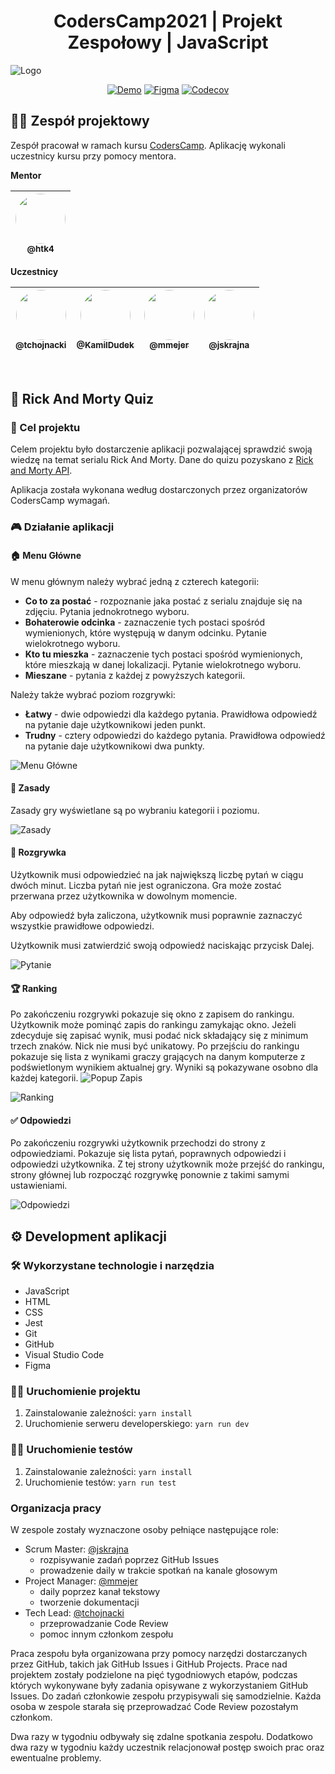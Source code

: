 <h1 align="center">CodersCamp2021 | Projekt Zespołowy | JavaScript</h1>

![Logo](/docs/logo.png?raw=true)

<div align="center">

[![Demo](https://img.shields.io/badge/-demo-green?logo=github)](https://coderscamp2021-hk.github.io/CodersCamp2021.Project.JavaScript/)
[![Figma](https://img.shields.io/badge/-mockupy-blueviolet?logo=figma)](https://www.figma.com/file/2tFkNLS337vqoDmRMBYT7u/Project.JavaScript?node-id=5%3A1457)
[![Codecov](https://img.shields.io/codecov/c/github/CodersCamp2021-HK/CodersCamp2021.Project.JavaScript?logo=codecov)](https://app.codecov.io/gh/CodersCamp2021-HK/CodersCamp2021.Project.JavaScript)

</div>

## 👨‍💻 Zespół projektowy

Zespół pracował w ramach kursu [CodersCamp](https://www.coderscamp.edu.pl/). Aplikację wykonali uczestnicy kursu przy pomocy mentora.

**Mentor**

| [<img src="https://github.com/htk4.png?size=80" style="width: 80px; border-radius: 50%"><br><sub>@htk4</sub>](https://github.com/htk4) |
| :------------------------------------------------------------------------------------------------------------------------------------: |

**Uczestnicy**

| [<img src="https://github.com/tchojnacki.png?size=80" style="width: 80px; border-radius: 50%"><br><sub>@tchojnacki</sub>](https://github.com/tchojnacki) | [<img src="https://github.com/KamilDudek.png?size=80" style="width: 80px; border-radius: 50%"><br><sub>@KamilDudek</sub>](https://github.com/KamilDudek) | [<img src="https://github.com/mmejer.png?size=80" style="width: 80px; border-radius: 50%"><br><sub>@mmejer</sub>](https://github.com/mmejer) | [<img src="https://github.com/jskrajna.png?size=80" style="width: 80px; border-radius: 50%"><br><sub>@jskrajna</sub>](https://github.com/jskrajna) |
| :------------------------------------------------------------------------------------------------------------------------------------------------------: | :------------------------------------------------------------------------------------------------------------------------------------------------------: | :------------------------------------------------------------------------------------------------------------------------------------------: | :------------------------------------------------------------------------------------------------------------------------------------------------: |

<br>

## 🥒 Rick And Morty Quiz

### 🎯 Cel projektu

Celem projektu było dostarczenie aplikacji pozwalającej sprawdzić swoją wiedzę na temat serialu Rick And Morty. Dane do quizu pozyskano z [Rick and Morty API](https://rickandmortyapi.com/).

Aplikacja została wykonana według dostarczonych przez organizatorów CodersCamp wymagań.

### 🎮 Działanie aplikacji

#### 🏠 Menu Główne

W menu głównym należy wybrać jedną z czterech kategorii:

- **Co to za postać** - rozpoznanie jaka postać z serialu znajduje się na zdjęciu. Pytania jednokrotnego wyboru.
- **Bohaterowie odcinka** - zaznaczenie tych postaci spośród wymienionych, które występują w danym odcinku. Pytanie wielokrotnego wyboru.
- **Kto tu mieszka** - zaznaczenie tych postaci spośród wymienionych, które mieszkają w danej lokalizacji. Pytanie wielokrotnego wyboru.
- **Mieszane** - pytania z każdej z powyższych kategorii.

Należy także wybrać poziom rozgrywki:

- **Łatwy** - dwie odpowiedzi dla każdego pytania. Prawidłowa odpowiedź na pytanie daje użytkownikowi jeden punkt.
- **Trudny** - cztery odpowiedzi do każdego pytania. Prawidłowa odpowiedź na pytanie daje użytkownikowi dwa punkty.

![Menu Główne](/docs/menu.png?raw=true)

#### 📜 Zasady

Zasady gry wyświetlane są po wybraniu kategorii i poziomu.

![Zasady](/docs/rules.png?raw=true)

#### 🎲 Rozgrywka

Użytkownik musi odpowiedzieć na jak największą liczbę pytań w ciągu dwóch minut. Liczba pytań nie jest ograniczona. Gra może zostać przerwana przez użytkownika w dowolnym momencie.

Aby odpowiedź była zaliczona, użytkownik musi poprawnie zaznaczyć wszystkie prawidłowe odpowiedzi.

Użytkownik musi zatwierdzić swoją odpowiedź naciskając przycisk Dalej.

![Pytanie](/docs/question.png?raw=true)

#### 🏆 Ranking

Po zakończeniu rozgrywki pokazuje się okno z zapisem do rankingu. Użytkownik może pominąć zapis do rankingu zamykając okno. Jeżeli zdecyduje się zapisać wynik, musi podać nick składający się z minimum trzech znaków. Nick nie musi być unikatowy. Po przejściu do rankingu pokazuje się lista z wynikami graczy grających na danym komputerze z podświetlonym wynikiem aktualnej gry. Wyniki są pokazywane osobno dla każdej kategorii.
![Popup Zapis](/docs/popup-ranking.png?raw=true)

![Ranking](/docs/ranking.png?raw=true)

#### ✅ Odpowiedzi

Po zakończeniu rozgrywki użytkownik przechodzi do strony z odpowiedziami. Pokazuje się lista pytań, poprawnych odpowiedzi i odpowiedzi użytkownika. Z tej strony użytkownik może przejść do rankingu, strony głównej lub rozpocząć rozgrywkę ponownie z takimi samymi ustawieniami.

![Odpowiedzi](/docs/answers.png?raw=true)

## ⚙ Development aplikacji

### 🛠 Wykorzystane technologie i narzędzia

- JavaScript
- HTML
- CSS
- Jest
- Git
- GitHub
- Visual Studio Code
- Figma

### 🏃‍♂️ Uruchomienie projektu

1. Zainstalowanie zależności: `yarn install`
2. Uruchomienie serweru developerskiego: `yarn run dev`

### 👩‍🔬 Uruchomienie testów

1. Zainstalowanie zależności: `yarn install`
2. Uruchomienie testów: `yarn run test`

### Organizacja pracy

W zespole zostały wyznaczone osoby pełniące następujące role:

- Scrum Master: [@jskrajna](https://github.com/jskrajna)
  - rozpisywanie zadań poprzez GitHub Issues
  - prowadzenie daily w trakcie spotkań na kanale głosowym
- Project Manager: [@mmejer](https://github.com/mmejer)
  - daily poprzez kanał tekstowy
  - tworzenie dokumentacji
- Tech Lead: [@tchojnacki](https://github.com/tchojnacki)
  - przeprowadzanie Code Review
  - pomoc innym członkom zespołu

Praca zespołu była organizowana przy pomocy narzędzi dostarczanych przez GitHub, takich jak GitHub Issues i GitHub Projects. Prace nad projektem zostały podzielone na pięć tygodniowych etapów, podczas których wykonywane były zadania opisywane z wykorzystaniem GitHub Issues. Do zadań członkowie zespołu przypisywali się samodzielnie. Każda osoba w zespole starała się przeprowadzać Code Review pozostałym członkom.

Dwa razy w tygodniu odbywały się zdalne spotkania zespołu. Dodatkowo dwa razy w tygodniu każdy uczestnik relacjonował postęp swoich prac oraz ewentualne problemy.
